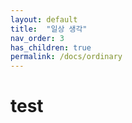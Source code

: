 ```yaml
---
layout: default
title:  "일상 생각"
nav_order: 3
has_children: true
permalink: /docs/ordinary
---
```


# test






